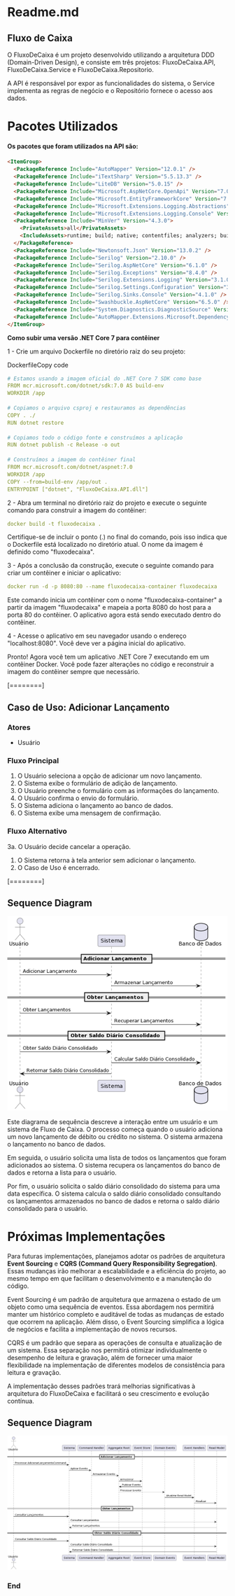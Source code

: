 # Readme.md

## Fluxo de Caixa

O FluxoDeCaixa é um projeto desenvolvido utilizando a arquitetura DDD (Domain-Driven Design), e consiste em três projetos: FluxoDeCaixa.API, FluxoDeCaixa.Service e FluxoDeCaixa.Repositorio.

A API é responsável por expor as funcionalidades do sistema, o Service implementa as regras de negócio e o Repositório fornece o acesso aos dados.

# Pacotes Utilizados

#### Os pacotes que foram utilizados na API são:

```html
<ItemGroup>
  <PackageReference Include="AutoMapper" Version="12.0.1" />
  <PackageReference Include="iTextSharp" Version="5.5.13.3" />
  <PackageReference Include="LiteDB" Version="5.0.15" />
  <PackageReference Include="Microsoft.AspNetCore.OpenApi" Version="7.0.3" />
  <PackageReference Include="Microsoft.EntityFrameworkCore" Version="7.0.3" />
  <PackageReference Include="Microsoft.Extensions.Logging.Abstractions" Version="7.0.0" />
  <PackageReference Include="Microsoft.Extensions.Logging.Console" Version="7.0.0" />
  <PackageReference Include="MinVer" Version="4.3.0">
    <PrivateAssets>all</PrivateAssets>
    <IncludeAssets>runtime; build; native; contentfiles; analyzers; buildtransitive</IncludeAssets>
  </PackageReference>
  <PackageReference Include="Newtonsoft.Json" Version="13.0.2" />
  <PackageReference Include="Serilog" Version="2.10.0" />
  <PackageReference Include="Serilog.AspNetCore" Version="6.1.0" />
  <PackageReference Include="Serilog.Exceptions" Version="8.4.0" />
  <PackageReference Include="Serilog.Extensions.Logging" Version="3.1.0" />
  <PackageReference Include="Serilog.Settings.Configuration" Version="3.4.0" />
  <PackageReference Include="Serilog.Sinks.Console" Version="4.1.0" />
  <PackageReference Include="Swashbuckle.AspNetCore" Version="6.5.0" />
  <PackageReference Include="System.Diagnostics.DiagnosticSource" Version="7.0.1" />
  <PackageReference Include="AutoMapper.Extensions.Microsoft.DependencyInjection" Version="12.0.0" />
</ItemGroup>
```


**Como subir uma versão .NET Core 7 para contêiner**

1 - Crie um arquivo Dockerfile no diretório raiz do seu projeto:

DockerfileCopy code

```yaml
# Estamos usando a imagem oficial do .NET Core 7 SDK como base
FROM mcr.microsoft.com/dotnet/sdk:7.0 AS build-env
WORKDIR /app

# Copiamos o arquivo csproj e restauramos as dependências
COPY . ./
RUN dotnet restore

# Copiamos todo o código fonte e construímos a aplicação
RUN dotnet publish -c Release -o out

# Construímos a imagem do contêiner final
FROM mcr.microsoft.com/dotnet/aspnet:7.0
WORKDIR /app
COPY --from=build-env /app/out .
ENTRYPOINT ["dotnet", "FluxoDeCaixa.API.dll"]

```

2 - Abra um terminal no diretório raiz do projeto e execute o seguinte comando para construir a imagem do contêiner:
```yaml
docker build -t fluxodecaixa .
```
Certifique-se de incluir o ponto (.) no final do comando, pois isso indica que o Dockerfile está localizado no diretório atual. O nome da imagem é definido como "fluxodecaixa".

3 - Após a conclusão da construção, execute o seguinte comando para criar um contêiner e iniciar o aplicativo:
```yaml
docker run -d -p 8080:80 --name fluxodecaixa-container fluxodecaixa
```
Este comando inicia um contêiner com o nome "fluxodecaixa-container" a partir da imagem "fluxodecaixa" e mapeia a porta 8080 do host para a porta 80 do contêiner. O aplicativo agora está sendo executado dentro do contêiner.

4 - Acesse o aplicativo em seu navegador usando o endereço "localhost:8080". Você deve ver a página inicial do aplicativo.

Pronto! Agora você tem um aplicativo .NET Core 7 executando em um contêiner Docker. Você pode fazer alterações no código e reconstruir a imagem do contêiner sempre que necessário.

[========]

## Caso de Uso: Adicionar Lançamento

### Atores
- Usuário

### Fluxo Principal
1. O Usuário seleciona a opção de adicionar um novo lançamento.
2. O Sistema exibe o formulário de adição de lançamento.
3. O Usuário preenche o formulário com as informações do lançamento.
4. O Usuário confirma o envio do formulário.
5. O Sistema adiciona o lançamento ao banco de dados.
6. O Sistema exibe uma mensagem de confirmação.

### Fluxo Alternativo
3a. O Usuário decide cancelar a operação.
  1. O Sistema retorna à tela anterior sem adicionar o lançamento.
  2. O Caso de Uso é encerrado.

[========]

## Sequence Diagram

![Diagrama de Sequência](diagrama_atual.png)

Este diagrama de sequência descreve a interação entre um usuário e um sistema de Fluxo de Caixa. O processo começa quando o usuário adiciona um novo lançamento de débito ou crédito no sistema. O sistema armazena o lançamento no banco de dados.

Em seguida, o usuário solicita uma lista de todos os lançamentos que foram adicionados ao sistema. O sistema recupera os lançamentos do banco de dados e retorna a lista para o usuário.

Por fim, o usuário solicita o saldo diário consolidado do sistema para uma data específica. O sistema calcula o saldo diário consolidado consultando os lançamentos armazenados no banco de dados e retorna o saldo diário consolidado para o usuário.


# Próximas Implementações

Para futuras implementações, planejamos adotar os padrões de arquitetura **Event Sourcing** e **CQRS (Command Query Responsibility Segregation)**. Essas mudanças irão melhorar a escalabilidade e a eficiência do projeto, ao mesmo tempo em que facilitam o desenvolvimento e a manutenção do código.

Event Sourcing é um padrão de arquitetura que armazena o estado de um objeto como uma sequência de eventos. Essa abordagem nos permitirá manter um histórico completo e auditável de todas as mudanças de estado que ocorrem na aplicação. Além disso, o Event Sourcing simplifica a lógica de negócios e facilita a implementação de novos recursos.

CQRS é um padrão que separa as operações de consulta e atualização de um sistema. Essa separação nos permitirá otimizar individualmente o desempenho de leitura e gravação, além de fornecer uma maior flexibilidade na implementação de diferentes modelos de consistência para leitura e gravação.

A implementação desses padrões trará melhorias significativas à arquitetura do FluxoDeCaixa e facilitará o seu crescimento e evolução contínua.

## Sequence Diagram

![Diagrama de Sequência](diagrama.png)


### End
